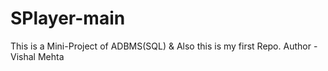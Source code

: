 # SPlayer-main
This is a Mini-Project of ADBMS(SQL) &
Also this is my first Repo.
Author - Vishal Mehta
